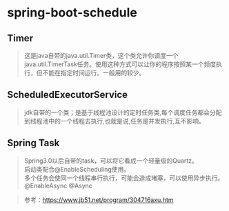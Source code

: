 # spring-boot-schedule

## Timer

> 这是java自带的java.util.Timer类，这个类允许你调度一个java.util.TimerTask任务。使用这种方式可以让你的程序按照某一个频度执行，但不能在指定时间运行。一般用的较少。

## ScheduledExecutorService

> jdk自带的一个类；是基于线程池设计的定时任务类,每个调度任务都会分配到线程池中的一个线程去执行,也就是说,任务是并发执行,互不影响。

## Spring Task

> Spring3.0以后自带的task，可以将它看成一个轻量级的Quartz。  
> 启动类配合@EnableScheduling使用。  
> 多个任务会使同一个线程串行执行，可能会造成堵塞，可以使用异步执行。@EnableAsync @Async




> 参考：<https://www.jb51.net/program/304716axu.htm>




